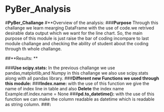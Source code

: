# PyBer_Analysis
#**PyBer_Challange**
#**Overview of the analysis: 
  ###**Purpose**
        Through this challange we learn mearging DataFrame with the use of code.we retrived desirable data output which we want for the line chart.
          So, the main purpose of this module is just raise the bar of coding incompare to last module challange and checking the ability of student about the coding           through th whole challange.
          
  ##**Results: **
  
  ###**Use scipy.stats:**
        In the previous challange we use pandas,matplotlib,and Numpy in this challange we also use scipy.stats along with all pandas library. 
  ###**Different new Functions we used through this module:**
        ###**Index.name:**
            with the use of this function we give the name of index line in table and also **Delete** the index name Example:df.index.name = None
        ###**pd.to_datetime():**
            with the use of this function we can make the column readable as datetime which is readable as string column.
        ###**:**
  

